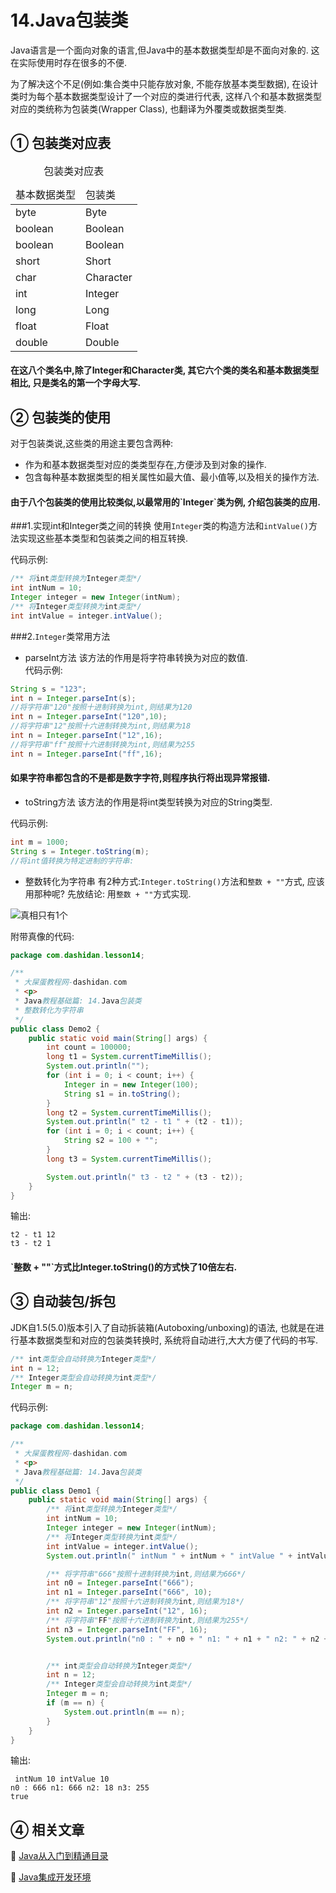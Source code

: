 14.Java包装类
===
<div class="jumbotron">
<p>Java语言是一个面向对象的语言,但Java中的基本数据类型却是不面向对象的. 这在实际使用时存在很多的不便.</p>
<p>为了解决这个不足(例如:集合类中只能存放对象, 不能存放基本类型数据), 在设计类时为每个基本数据类型设计了一个对应的类进行代表, 这样八个和基本数据类型对应的类统称为包装类(Wrapper Class), 也翻译为外覆类或数据类型类.
</p>
</div>
 
① 包装类对应表
---

<table class="table table-bordered table-responsive">
    <caption>包装类对应表</caption>
    <thead>
        <tr class="success">
            <td>基本数据类型</td>
            <td>包装类</td>
        </tr>
    </thead>
    <tbody>
        <tr class="active">
            <td>byte</td>
            <td>Byte</td>
        </tr>
		<tr>
			<td>boolean</td>
			<td>Boolean</td>
        </tr>
		<tr class="active">
			<td>boolean</td>
			<td>Boolean</td>
        </tr>
		<tr>
			<td>short</td>
			<td>Short</td>
        </tr>
		<tr class="active">
			<td>char</td>
			<td>Character</td>
        </tr>
		<tr>
			<td>int</td>
			<td>Integer</td>
        </tr>
		<tr class="active">
			<td>long</td>
			<td>Long</td>
        </tr>
		<tr>
			<td>float</td>
			<td>Float</td>
        </tr>
		<tr class="active">
			<td>double</td>
			<td>Double</td>
        </tr>
    </tbody>
</table>

<div class="bs-callout">
<h4>在这八个类名中,除了Integer和Character类, 其它六个类的类名和基本数据类型相比, 只是类名的第一个字母大写.
</h4>
</div>

② 包装类的使用
---

对于包装类说,这些类的用途主要包含两种:
* 作为和基本数据类型对应的类类型存在,方便涉及到对象的操作.
* 包含每种基本数据类型的相关属性如最大值、最小值等,以及相关的操作方法.

<div class="bs-callout">
<h4>由于八个包装类的使用比较类似,以最常用的`Integer`类为例, 介绍包装类的应用.</h4>
</div>

###1.实现int和Integer类之间的转换
使用`Integer`类的构造方法和`intValue()`方法实现这些基本类型和包装类之间的相互转换.

代码示例:
```java
/** 将int类型转换为Integer类型*/
int intNum = 10;
Integer integer = new Integer(intNum);
/** 将Integer类型转换为int类型*/
int intValue = integer.intValue();
```
###2.`Integer`类常用方法

* parseInt方法
该方法的作用是将字符串转换为对应的数值.    
代码示例:
```java
String s = "123";
int n = Integer.parseInt(s);
//将字符串"120"按照十进制转换为int,则结果为120
int n = Integer.parseInt("120",10);
//将字符串"12"按照十六进制转换为int,则结果为18
int n = Integer.parseInt("12",16);
//将字符串"ff"按照十六进制转换为int,则结果为255
int n = Integer.parseInt("ff",16);
```
<div class="bs-callout bs-callout-danger">
<h4>如果字符串都包含的不是都是数字字符,则程序执行将出现异常报错.
</h4>
</div>

* toString方法
该方法的作用是将int类型转换为对应的String类型.   

代码示例:
```java
int m = 1000;
String s = Integer.toString(m);
//将int值转换为特定进制的字符串:

```

* 整数转化为字符串
有2种方式:`Integer.toString()`方法和`整数 + ""`方式, 应该用那种呢? 
先放结论: 用`整数 + ""`方式实现.

![真相只有1个](http://localhost/img/common/truth.jpg)

附带真像的代码:

```java
package com.dashidan.lesson14;

/**
 * 大屎蛋教程网-dashidan.com
 * <p>
 * Java教程基础篇: 14.Java包装类
 * 整数转化为字符串
 */
public class Demo2 {
    public static void main(String[] args) {
        int count = 100000;
        long t1 = System.currentTimeMillis();
        System.out.println("");
        for (int i = 0; i < count; i++) {
            Integer in = new Integer(100);
            String s1 = in.toString();
        }
        long t2 = System.currentTimeMillis();
        System.out.println(" t2 - t1 " + (t2 - t1));
        for (int i = 0; i < count; i++) {
            String s2 = 100 + "";
        }
        long t3 = System.currentTimeMillis();

        System.out.println(" t3 - t2 " + (t3 - t2));
    }
}

```
输出:

	t2 - t1 12
	t3 - t2 1

<div class="bs-callout bs-callout-success">
<h4>`整数 + ""`方式比Integer.toString()的方式快了10倍左右.</h4>
</div>

③ 自动装包/拆包
---

JDK自1.5(5.0)版本引入了自动拆装箱(Autoboxing/unboxing)的语法, 也就是在进行基本数据类型和对应的包装类转换时, 系统将自动进行,大大方便了代码的书写.
```java
/** int类型会自动转换为Integer类型*/
int n = 12;
/** Integer类型会自动转换为int类型*/
Integer m = n;
```

代码示例:

```java
package com.dashidan.lesson14;

/**
 * 大屎蛋教程网-dashidan.com
 * <p>
 * Java教程基础篇: 14.Java包装类
 */
public class Demo1 {
    public static void main(String[] args) {
        /** 将int类型转换为Integer类型*/
        int intNum = 10;
        Integer integer = new Integer(intNum);
        /** 将Integer类型转换为int类型*/
        int intValue = integer.intValue();
        System.out.println(" intNum " + intNum + " intValue " + intValue);

        /** 将字符串"666"按照十进制转换为int,则结果为666*/
        int n0 = Integer.parseInt("666");
        int n1 = Integer.parseInt("666", 10);
        /** 将字符串"12"按照十六进制转换为int,则结果为18*/
        int n2 = Integer.parseInt("12", 16);
        /** 将字符串"FF"按照十六进制转换为int,则结果为255*/
        int n3 = Integer.parseInt("FF", 16);
        System.out.println("n0 : " + n0 + " n1: " + n1 + " n2: " + n2 + " n3: " + n3);


        /** int类型会自动转换为Integer类型*/
        int n = 12;
        /** Integer类型会自动转换为int类型*/
        Integer m = n;
        if (m == n) {
            System.out.println(m == n);
        }
    }
}

```

输出:

	 intNum 10 intValue 10
	n0 : 666 n1: 666 n2: 18 n3: 255
	true
	
④ 相关文章
---
📖 [Java从入门到精通目录](http://localhost/article/java/basic/index.html)   

📖 [Java集成开发环境](http://localhost/article/java/basic/Java集成开发环境.html)   
